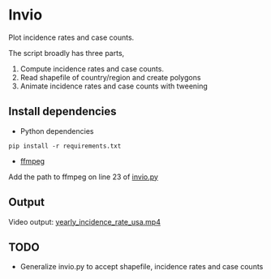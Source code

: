 # Invio

Plot incidence rates and case counts.

The script broadly has three parts,
1. Compute incidence rates and case counts.
2. Read shapefile of country/region and create polygons
3. Animate incidence rates and case counts with tweening

## Install dependencies

* Python dependencies
```
pip install -r requirements.txt
```

* [ffmpeg](https://ffmpeg.org/)

Add the path to ffmpeg on line 23 of [invio.py](./scripts/invio.py)

## Output

Video output: [yearly_incidence_rate_usa.mp4](./scripts/yearly_incidence_rate_usa.mp4)

## TODO

* Generalize invio.py to accept shapefile, incidence rates and case counts
